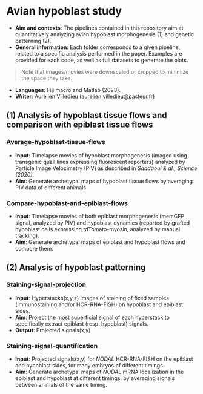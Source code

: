 # Avian hypoblast study

- **Aim and contexts**: The pipelines contained in this repository aim at quantitatively analyzing avian hypoblast morphogenesis (1) and genetic patterning (2).
- **General information**: Each folder corresponds to a given pipeline, related to a specific analysis performed in the paper. Examples are provided for each code, as well as full datasets to generate the plots.
>Note that images/movies were downscaled or cropped to minimize the space they take.
- **Languages**: Fiji macro and Matlab (2023).
- **Writer**: Aurélien Villedieu (aurelien.villedieu@pasteur.fr)

## (1) Analysis of hypoblast tissue flows and comparison with epiblast tissue flows
### Average-hypoblast-tissue-flows
- **Input**: Timelapse movies of hypoblast morphogenesis (imaged using transgenic quail lines expressing fluorescent reporters) analyzed by Particle Image Velocimetry (PIV) as described in *Saadaoui & al., Science (2020)*.
- **Aim**: Generate archetypal maps of hypoblast tissue flows by averaging PIV data of different animals.

### Compare-hypoblast-and-epiblast-flows
- **Input**: Timelapse movies of both epiblast morphogenesis (memGFP signal, analyzed by PIV) and hypoblast dynamics (reported by grafted hypoblast cells expressing tdTomato-myosin, analyzed by manual tracking).
- **Aim**: Generate archetypal maps of epiblast and hypoblast flows and compare them.


## (2) Analysis of hypoblast patterning
### Staining-signal-projection
- **Input**: Hyperstacks(x,y,z) images of staining of fixed samples (immunostaining and/or HCR-RNA-FISH) on hypoblast and epiblast sides.
- **Aim**: Project the most superficial signal of each hyperstack to specifically extract epiblast (resp. hypoblast) signals.
- **Output**: Projected signals(x,y)

### Staining-signal-quantification
- **Input**: Projected signals(x,y) for *NODAL* HCR-RNA-FISH on the epiblast and hypoblast sides, for many embryos of different timings.
- **Aim**: Generate archetypal maps of *NODAL* mRNA localization in the epiblast and hypoblast at different timings, by averaging signals between animals of the same timing.
